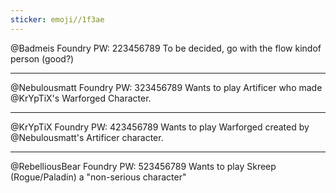 ```yaml
---
sticker: emoji//1f3ae
---
```

@Badmeis Foundry PW: 223456789
To be decided, go with the flow kindof person (good?)

---
@Nebulousmatt Foundry PW: 323456789
Wants to play Artificer who made @KrYpTiX's Warforged Character.

---
@KrYpTiX Foundry PW: 423456789
Wants to play Warforged created by @Nebulousmatt's Artificer character. 

---
@RebelliousBear Foundry PW: 523456789
Wants to play Skreep (Rogue/Paladin) a "non-serious character"
